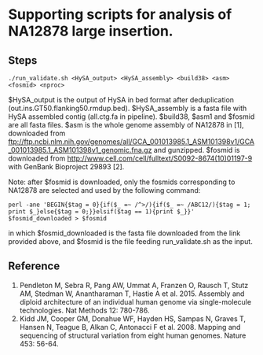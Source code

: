 # Supporting scripts for analysis of NA12878 large insertion.

## Steps

```./run_validate.sh <HySA_output> <HySA_assembly> <build38> <asm> <fosmid> <nproc>```

$HySA_output is the output of HySA in bed format after deduplication (out.ins.GT50.flanking50.rmdup.bed). $HySA_assembly is a fasta file with HySA assembled contig (all.ctg.fa in pipeline). $build38, $asm1 and $fosmid are all fasta files. $asm is the whole genome assembly of NA12878 in [1], downloaded from ftp://ftp.ncbi.nlm.nih.gov/genomes/all/GCA_001013985.1_ASM101398v1/GCA_001013985.1_ASM101398v1_genomic.fna.gz and gunzipped. $fosmid is downloaded from http://www.cell.com/cell/fulltext/S0092-8674(10)01197-9 with GenBank Bioproject 29893 [2]. 

Note: after $fosmid is downloaded, only the fosmids corresponding to NA12878 are selected and used by the following command:

```perl -ane 'BEGIN{$tag = 0}{if($_ =~ /^>/){if($_ =~ /ABC12/){$tag = 1; print $_}else{$tag = 0;}}elsif($tag == 1){print $_}}' $fosmid_downloaded > $fosmid```

in which $fosmid_downloaded is the fasta file downloaded from the link provided above, and $fosmid is the file feeding run_validate.sh as the input.

## Reference

1. Pendleton M, Sebra R, Pang AW, Ummat A, Franzen O, Rausch T, Stutz AM, Stedman W, Anantharaman T, Hastie A et al. 2015. Assembly and diploid architecture of an individual human genome via single-molecule technologies. Nat Methods 12: 780-786.
2. Kidd JM, Cooper GM, Donahue WF, Hayden HS, Sampas N, Graves T, Hansen N, Teague B, Alkan C, Antonacci F et al. 2008. Mapping and sequencing of structural variation from eight human genomes. Nature 453: 56-64.



